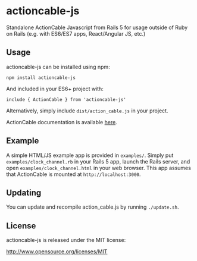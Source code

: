 # actioncable-js
Standalone ActionCable Javascript from Rails 5 for usage outside of Ruby on Rails (e.g. with ES6/ES7 apps, React/Angular JS, etc.)

## Usage

actioncable-js can be installed using npm:

`npm install actioncable-js`

And included in your ES6+ project with:

`include { ActionCable } from 'actioncable-js'`

Alternatively, simply include `dist/action_cable.js` in your project.

ActionCable documentation is available [here](https://github.com/rails/rails/tree/master/actioncable).

## Example

A simple HTML/JS example app is provided in `examples/`. Simply put `examples/clock_channel.rb` in your Rails 5 app, launch the Rails server, and open `examples/clock_channel.html` in your web browser. This app assumes that ActionCable is mounted at `http://localhost:3000`.

## Updating

You can update and recompile action_cable.js by running `./update.sh`.


## License

actioncable-js is released under the MIT license:

http://www.opensource.org/licenses/MIT
